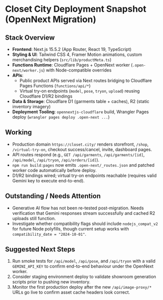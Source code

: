# Closet City Deployment Snapshot (OpenNext Migration)

## Stack Overview
- **Frontend**: Next.js 15.5.2 (App Router, React 19, TypeScript)
- **Styling & UI**: Tailwind CSS 4, Framer Motion animations, custom merchandising helpers (`src/lib/productMeta.ts`)
- **Functions Runtime**: Cloudflare Pages + OpenNext worker (`.open-next/worker.js`) with Node-compatible overrides
- **APIs**:
  - Public product APIs served via Next routes bridging to Cloudflare Pages Functions (`functions/api/*`)
  - Virtual try-on endpoints (`model`, `pose`, `tryon`, `upload`) reusing Cloudflare D1/R2 bindings
- **Data & Storage**: Cloudflare D1 (garments table + caches), R2 (static inventory imagery)
- **Deployment Tooling**: `opennextjs-cloudflare` build, Wrangler Pages deploy (`wrangler pages deploy .open-next ...`)

## Working
- Production domain `https://closet.city/` renders storefront, `/shop`, `/virtual-try-on`, checkout success/cancel, invite, dashboard pages.
- API routes respond (e.g., `GET /api/garments`, `/api/garments/[id]`, `/api/model`, `/api/tryon`, `/api/orders/[id]`).
- `npm run build:pages` now emits `.open-next/_routes.json` and patched worker code automatically before deploy.
- D1/R2 bindings wired; virtual try-on endpoints reachable (requires valid Gemini key to execute end-to-end).

## Outstanding / Needs Attention
- Generative AI flow has not been re-tested post-migration. Needs verification that Gemini responses stream successfully and cached R2 uploads still function.
- Investigate whether compatibility flags should include `nodejs_compat_v2` for future Node polyfills, though current setup works with `compatibility_date = "2024-10-01"`.

## Suggested Next Steps
1. Run smoke tests for `/api/model`, `/api/pose`, and `/api/tryon` with a valid `GEMINI_API_KEY` to confirm end-to-end behaviour under the OpenNext worker.
2. Consider staging environment deploy to validate showroom generation scripts prior to pushing new inventory.
3. Monitor the first production deploy after the new `/api/image-proxy/*` URLs go live to confirm asset cache headers look correct.
